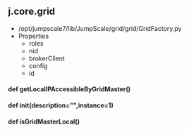 ## j.core.grid

- /opt/jumpscale7/lib/JumpScale/grid/grid/GridFactory.py
- Properties
    - roles
    - nid
    - brokerClient
    - config
    - id

#### def getLocalIPAccessibleByGridMaster() 

    

#### def init(description="",instance=1) 

    

#### def isGridMasterLocal() 

    

